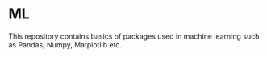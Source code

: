 # ML

This repository contains  basics of packages used in machine learning such as Pandas, Numpy, Matplotlib etc.
